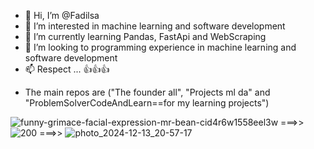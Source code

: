 - 👋 Hi, I’m @Fadilsa
- 👀 I’m interested in machine learning and software development
- 🌱 I’m currently learning Pandas, FastApi and WebScraping
- 💞️ I’m looking to programming experience in machine learning and software development
- 📫 Respect ... 👍👍👍

* The main repos are ("The founder all", "Projects ml da" and "ProblemSolverCodeAndLearn==for my learning projects")

<!---
Fadilsa9/Fadilsa9 is a ✨ special ✨ repository because its `README.md` (this file) appears on your GitHub profile.
You can click the Preview link to take a look at your changes.
--->

![funny-grimace-facial-expression-mr-bean-cid4r6w1558eel3w](https://github.com/user-attachments/assets/ee811419-45ef-446f-83c8-6a63d7542ce9) ===>>
![200](https://github.com/user-attachments/assets/292b7ea6-38a7-4a6e-a1ea-d3742ed1b436) ===>>
![photo_2024-12-13_20-57-17](https://github.com/user-attachments/assets/8c11c59f-b411-4030-8b6e-1fc4eb3cf0b5)


